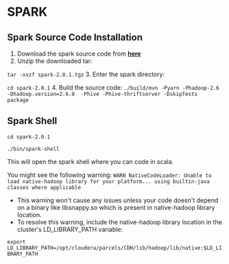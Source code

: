 # SPARK

## Spark Source Code Installation
1. Download the spark source code from [**here**](http://spark.apache.org/downloads.html)
2. Unzip the downloaded tar: 

`tar -xvzf spark-2.0.1.tgz`
3. Enter the spark directory: 

`cd spark-2.0.1`
4. Build the source code: 
`./build/mvn -Pyarn -Phadoop-2.6  -Dhadoop.version=2.6.0  -Phive -Phive-thriftserver -DskipTests  package`
	
	
## Spark Shell
`cd spark-2.0.1`

`./bin/spark-shell`

This will open the spark shell where you can code in scala.

You might see the following warning: `WARN NativeCodeLoader: Unable to load native-hadoop library for your platform... using builtin-java classes where applicable`
  * This warning won't cause any issues unless your code doesn't depend on a binary like libsnappy.so which is present in native-hadoop library location.
  * To resolve this warning, include the native-hadoop library location in the cluster's LD_LIBRARY_PATH variable:
  
  `export LD_LIBRARY_PATH=/opt/cloudera/parcels/CDH/lib/hadoop/lib/native:$LD_LIBRARY_PATH`